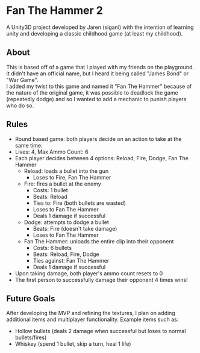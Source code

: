 # Fan The Hammer 2
A Unity3D project developed by Jaren (sigani) with the intention of learning unity and developing a classic childhood game (at least my childhood).

## About
This is based off of a game that I played with my friends on the playground.  It didn't have an official name, but I heard it being called "James Bond" or "War Game".  
I added my twist to this game and named it "Fan The Hammer" because of the nature of the original game, it was possible to deadlock the game (repeatedly dodge) and so I wanted to add a mechanic to punish players who do so.

## Rules
- Round based game: both players decide on an action to take at the same time.
- Lives: 4, Max Ammo Count: 6
- Each player decides between 4 options: Reload, Fire, Dodge, Fan The Hammer
  - Reload: loads a bullet into the gun
    - Loses to Fire, Fan The Hammer
  - Fire: fires a bullet at the enemy
    - Costs: 1 bullet
    - Beats: Reload
    - Ties to: Fire (both bullets are wasted)
    - Loses to Fan The Hammer
    - Deals 1 damage if successful
  - Dodge: attempts to dodge a bullet
    - Beats: Fire (doesn't take damage)
    - Loses to Fan The Hammer
  - Fan The Hammer: unloads the entire clip into their opponent
    - Costs: 6 bullets 
    - Beats: Reload, Fire, Dodge
    - Ties against: Fan The Hammer
    - Deals 1 damage if successful
- Upon taking damage, both player's ammo count resets to 0
- The first person to successfully damage their opponent 4 times wins!

## Future Goals
After developing the MVP and refining the textures, I plan on adding additional items and multiplayer functionality.
Example items such as:
- Hollow bullets (deals 2 damage when successful but loses to normal bullets/fires)
- Whiskey (spend 1 bullet, skip a turn, heal 1 life)
